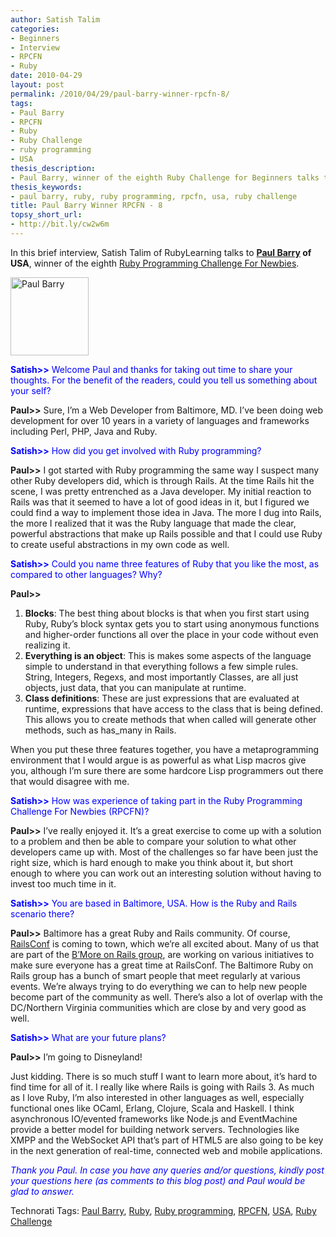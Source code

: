 ```yaml
---
author: Satish Talim
categories:
- Beginners
- Interview
- RPCFN
- Ruby
date: 2010-04-29
layout: post
permalink: /2010/04/29/paul-barry-winner-rpcfn-8/
tags:
- Paul Barry
- RPCFN
- Ruby
- Ruby Challenge
- ruby programming
- USA
thesis_description:
- Paul Barry, winner of the eighth Ruby Challenge for Beginners talks to RubyLearning.org
thesis_keywords:
- paul barry, ruby, ruby programming, rpcfn, usa, ruby challenge
title: Paul Barry Winner RPCFN - 8
topsy_short_url:
- http://bit.ly/cw2w6m
---
```


<div>
  <p class="alert">
    In this brief interview, Satish Talim of RubyLearning talks to <b><a href="http://twitter.com/pjb3">Paul Barry</a> of USA</b>, winner of the eighth <a href="http://rubylearning.com/blog/2010/04/07/rpcfn-xml-transformer-8/">Ruby Programming Challenge For Newbies</a>.
  </p>
  
  <p>
    <img class="alignright" title="Paul Barry" src="http://www.rubylearning.com/images/paulbarry.jpg" alt="Paul Barry" width="125" height="125" />
  </p>
  
  <p>
    <span style="color:#0000FF;"><strong>Satish>></strong> Welcome Paul and thanks for taking out time to share your thoughts. For the benefit of the readers, could you tell us something about your self?</span>
  </p>
  
  <p>
    <strong>Paul>></strong> Sure, I&#8217;m a Web Developer from Baltimore, MD. I&#8217;ve been doing web development for over 10 years in a variety of languages and frameworks including Perl, PHP, Java and Ruby.
  </p>
  
  <p>
    <span style="color:#0000FF;"><strong>Satish>></strong> How did you get involved with Ruby programming?</span>
  </p>
  
  <p>
    <strong>Paul>></strong> I got started with Ruby programming the same way I suspect many other Ruby developers did, which is through Rails. At the time Rails hit the scene, I was pretty entrenched as a Java developer. My initial reaction to Rails was that it seemed to have a lot of good ideas in it, but I figured we could find a way to implement those idea in Java. The more I dug into Rails, the more I realized that it was the Ruby language that made the clear, powerful abstractions that make up Rails possible and that I could use Ruby to create useful abstractions in my own code as well.
  </p>
  
  <p>
    <span style="color:#0000FF;"><strong>Satish>></strong> Could you name three features of Ruby that you like the most, as compared to other languages? Why?</span>
  </p>
  
  <p>
    <strong>Paul>></strong>
  </p>
  
  <ol>
    <li>
      <b>Blocks</b>: The best thing about blocks is that when you first start using Ruby, Ruby&#8217;s block syntax gets you to start using anonymous functions and higher-order functions all over the place in your code without even realizing it.
    </li>
    <li>
      <b>Everything is an object</b>: This is makes some aspects of the language simple to understand in that everything follows a few simple rules. String, Integers, Regexs, and most importantly Classes, are all just objects, just data, that you can manipulate at runtime.
    </li>
    <li>
      <b>Class definitions</b>: These are just expressions that are evaluated at runtime, expressions that have access to the class that is being defined. This allows you to create methods that when called will generate other methods, such as has_many in Rails.
    </li>
  </ol>
  
  <p>
    When you put these three features together, you have a metaprogramming environment that I would argue is as powerful as what Lisp macros give you, although I&#8217;m sure there are some hardcore Lisp programmers out there that would disagree with me.
  </p>
  
  <p>
    <span style="color:#0000FF;"><strong>Satish>></strong> How was experience of taking part in the Ruby Programming Challenge For Newbies (RPCFN)?</span>
  </p>
  
  <p>
    <strong>Paul>></strong> I&#8217;ve really enjoyed it. It&#8217;s a great exercise to come up with a solution to a problem and then be able to compare your solution to what other developers came up with. Most of the challenges so far have been just the right size, which is hard enough to make you think about it, but short enough to where you can work out an interesting solution without having to invest too much time in it.
  </p>
  
  <p>
    <span style="color:#0000FF;"><strong>Satish>></strong> You are based in Baltimore, USA. How is the Ruby and Rails scenario there?</span>
  </p>
  
  <p>
    <strong>Paul>></strong> Baltimore has a great Ruby and Rails community. Of course, <a href="http://www.railsconf.com/">RailsConf</a> is coming to town, which we&#8217;re all excited about. Many of us that are part of the <a href="http://bmoreonrails.org/">B&#8217;More on Rails group</a>, are working on various initiatives to make sure everyone has a great time at RailsConf. The Baltimore Ruby on Rails group has a bunch of smart people that meet regularly at various events. We&#8217;re always trying to do everything we can to help new people become part of the community as well. There&#8217;s also a lot of overlap with the DC/Northern Virginia communities which are close by and very good as well.
  </p>
  
  <p>
    <span style="color:#0000FF;"><strong>Satish>></strong> What are your future plans?</span>
  </p>
  
  <p>
    <strong>Paul>></strong> I&#8217;m going to Disneyland!
  </p>
  
  <p>
    Just kidding. There is so much stuff I want to learn more about, it&#8217;s hard to find time for all of it. I really like where Rails is going with Rails 3. As much as I love Ruby, I&#8217;m also interested in other languages as well, especially functional ones like OCaml, Erlang, Clojure, Scala and Haskell. I think asynchronous IO/evented frameworks like Node.js and EventMachine provide a better model for building network servers. Technologies like XMPP and the WebSocket API that&#8217;s part of HTML5 are also going to be key in the next generation of real-time, connected web and mobile applications.
  </p>
  
  <p>
    <span style="color:#0000FF;"><em>Thank you Paul. In case you have any queries and/or questions, kindly post your questions here (as comments to this blog post) and Paul would be glad to answer.</em></span>
  </p>
</div>

Technorati Tags: <a href="http://technorati.com/tag/Paul+Barry" rel="tag">Paul Barry</a>, <a href="http://technorati.com/tag/Ruby" rel="tag">Ruby</a>, <a href="http://technorati.com/tag/Ruby+programming" rel="tag">Ruby programming</a>, <a href="http://technorati.com/tag/RPCFN" rel="tag">RPCFN</a>, <a href="http://technorati.com/tag/USA" rel="tag">USA</a>, <a href="http://technorati.com/tag/Ruby+Challenge" rel="tag"> Ruby Challenge</a>
